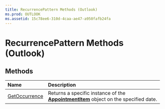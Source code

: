 ```yaml
---
title: RecurrencePattern Methods (Outlook)
ms.prod: OUTLOOK
ms.assetid: 15c78ee6-310d-4caa-ae47-a950fafb24fa
---
```



# RecurrencePattern Methods (Outlook)

## Methods



|**Name**|**Description**|
|:-----|:-----|
|[GetOccurrence](recurrencepattern-getoccurrence-method-outlook.md)|Returns a specific instance of the  **[AppointmentItem](appointmentitem-object-outlook.md)** object on the specified date.|


